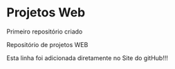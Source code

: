 # Projetos Web
 Primeiro repositório criado
 
 Repositório de projetos WEB

 Esta linha foi adicionada diretamente no Site do gitHub!!!
